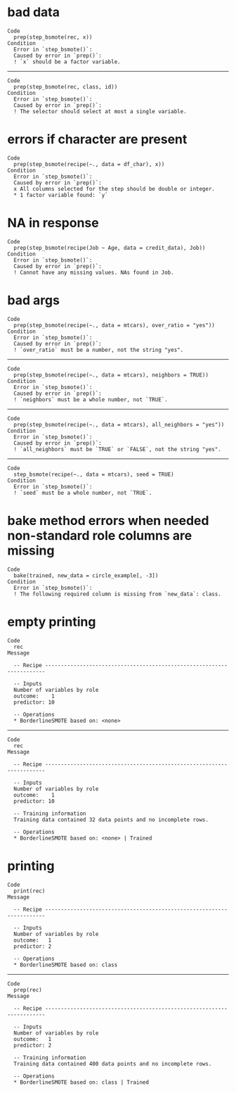 # bad data

    Code
      prep(step_bsmote(rec, x))
    Condition
      Error in `step_bsmote()`:
      Caused by error in `prep()`:
      ! `x` should be a factor variable.

---

    Code
      prep(step_bsmote(rec, class, id))
    Condition
      Error in `step_bsmote()`:
      Caused by error in `prep()`:
      ! The selector should select at most a single variable.

# errors if character are present

    Code
      prep(step_bsmote(recipe(~., data = df_char), x))
    Condition
      Error in `step_bsmote()`:
      Caused by error in `prep()`:
      x All columns selected for the step should be double or integer.
      * 1 factor variable found: `y`

# NA in response

    Code
      prep(step_bsmote(recipe(Job ~ Age, data = credit_data), Job))
    Condition
      Error in `step_bsmote()`:
      Caused by error in `prep()`:
      ! Cannot have any missing values. NAs found in Job.

# bad args

    Code
      prep(step_bsmote(recipe(~., data = mtcars), over_ratio = "yes"))
    Condition
      Error in `step_bsmote()`:
      Caused by error in `prep()`:
      ! `over_ratio` must be a number, not the string "yes".

---

    Code
      prep(step_bsmote(recipe(~., data = mtcars), neighbors = TRUE))
    Condition
      Error in `step_bsmote()`:
      Caused by error in `prep()`:
      ! `neighbors` must be a whole number, not `TRUE`.

---

    Code
      prep(step_bsmote(recipe(~., data = mtcars), all_neighbors = "yes"))
    Condition
      Error in `step_bsmote()`:
      Caused by error in `prep()`:
      ! `all_neighbors` must be `TRUE` or `FALSE`, not the string "yes".

---

    Code
      step_bsmote(recipe(~., data = mtcars), seed = TRUE)
    Condition
      Error in `step_bsmote()`:
      ! `seed` must be a whole number, not `TRUE`.

# bake method errors when needed non-standard role columns are missing

    Code
      bake(trained, new_data = circle_example[, -3])
    Condition
      Error in `step_bsmote()`:
      ! The following required column is missing from `new_data`: class.

# empty printing

    Code
      rec
    Message
      
      -- Recipe ----------------------------------------------------------------------
      
      -- Inputs 
      Number of variables by role
      outcome:    1
      predictor: 10
      
      -- Operations 
      * BorderlineSMOTE based on: <none>

---

    Code
      rec
    Message
      
      -- Recipe ----------------------------------------------------------------------
      
      -- Inputs 
      Number of variables by role
      outcome:    1
      predictor: 10
      
      -- Training information 
      Training data contained 32 data points and no incomplete rows.
      
      -- Operations 
      * BorderlineSMOTE based on: <none> | Trained

# printing

    Code
      print(rec)
    Message
      
      -- Recipe ----------------------------------------------------------------------
      
      -- Inputs 
      Number of variables by role
      outcome:   1
      predictor: 2
      
      -- Operations 
      * BorderlineSMOTE based on: class

---

    Code
      prep(rec)
    Message
      
      -- Recipe ----------------------------------------------------------------------
      
      -- Inputs 
      Number of variables by role
      outcome:   1
      predictor: 2
      
      -- Training information 
      Training data contained 400 data points and no incomplete rows.
      
      -- Operations 
      * BorderlineSMOTE based on: class | Trained

